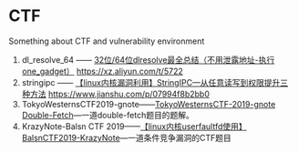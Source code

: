# CTF
Something about CTF and vulnerability environment

1. dl_resolve_64 ——  [32位/64位dlresolve最全总结（不用泄露地址-执行one_gadget）](https://xz.aliyun.com/t/5722)
https://xz.aliyun.com/t/5722
2. stringipc —— [【linux内核漏洞利用】StringIPC—从任意读写到权限提升三种方法](https://www.jianshu.com/p/07994f8b2bb0)
https://www.jianshu.com/p/07994f8b2bb0
3. TokyoWesternsCTF2019-gnote——[TokyoWesternsCTF-2019-gnote Double-Fetch](https://blog.csdn.net/panhewu9919/article/details/100891770)—一道double-fetch题目的题解。
4. KrazyNote-Balsn CTF 2019——[【linux内核userfaultfd使用】BalsnCTF2019-KrazyNote](https://xz.aliyun.com/t/6653)—一道条件竞争漏洞的CTF题目














